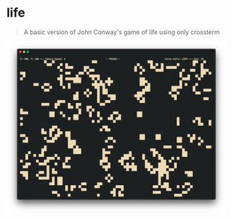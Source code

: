 # life
> A basic version of John Conway's game of life using only crossterm

![Screen shot](ss.png)
